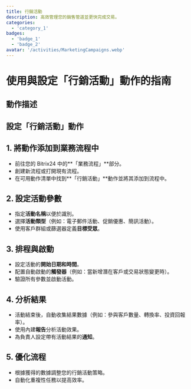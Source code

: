```yaml
---
title: 行銷活動
description: 高效管理您的銷售管道並更快完成交易。
categories: 
  - 'category_1'
badges: 
  - 'badge_1'
  - 'badge_2'
avatar: '/activities/MarketingCampaigns.webp'
---
```

# 使用與設定「行銷活動」動作的指南

## 動作描述

## **設定「行銷活動」動作**

## 1. 將動作添加到業務流程中
- 前往您的 Bitrix24 中的**「業務流程」**部分。
- 創建新流程或打開現有流程。
- 在可用動作清單中找到**「行銷活動」**動作並將其添加到流程中。

## 2. 設定活動參數
- 指定**活動名稱**以便於識別。
- 選擇**活動類型**（例如：電子郵件活動、促銷優惠、簡訊活動）。
- 使用客戶群組或篩選器定義**目標受眾**。

## 3. 排程與啟動
- 設定活動的**開始日期和時間**。
- 配置自動啟動的**觸發器**（例如：當新增潛在客戶或交易狀態變更時）。
- 驗證所有參數並啟動活動。

## 4. 分析結果
- 活動結束後，自動收集結果數據（例如：參與客戶數量、轉換率、投資回報率）。
- 使用內建**報告**分析活動效果。
- 為負責人設定帶有活動結果的**通知**。

## 5. 優化流程
- 根據獲得的數據調整您的行銷活動策略。
- 自動化重複性任務以提高效率。